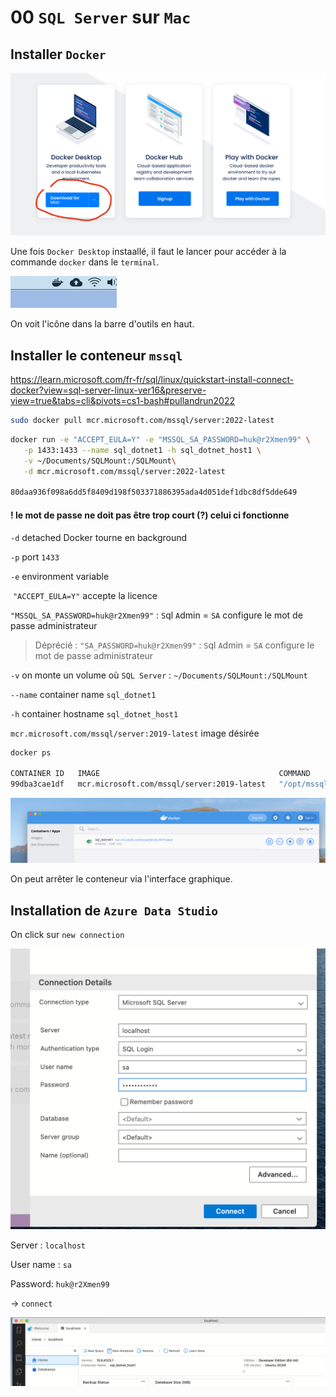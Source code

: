 #  00 `SQL Server` sur `Mac`

 ## Installer `Docker`

<img src="assets/docker-for-mac.png" alt="docker-for-mac" style="zoom:50%;" />

Une fois `Docker Desktop` instaallé, il faut le lancer pour accéder à la commande `docker` dans le `terminal`.

<img src="assets/docker-run.png" alt="docker-run" style="zoom:50%;" />

On voit l'icône dans la barre d'outils en haut.



## Installer le conteneur `mssql`

https://learn.microsoft.com/fr-fr/sql/linux/quickstart-install-connect-docker?view=sql-server-linux-ver16&preserve-view=true&tabs=cli&pivots=cs1-bash#pullandrun2022

```bash
sudo docker pull mcr.microsoft.com/mssql/server:2022-latest
```

```bash
docker run -e "ACCEPT_EULA=Y" -e "MSSQL_SA_PASSWORD=huk@r2Xmen99" \
   -p 1433:1433 --name sql_dotnet1 -h sql_dotnet_host1 \
   -v ~/Documents/SQLMount:/SQLMount\
   -d mcr.microsoft.com/mssql/server:2022-latest
   
80daa936f098a6dd5f8409d198f503371886395ada4d051def1dbc8df5dde649
```

#### ! le mot de passe ne doit pas être trop court (?) celui ci fonctionne

`-d` detached Docker tourne en background

`-p` port `1433`

`-e` environment variable

​	 `"ACCEPT_EULA=Y"` accepte la licence

`"MSSQL_SA_PASSWORD=huk@r2Xmen99"` : `S`ql `A`dmin = `SA` configure le mot de passe administrateur

> Déprécié :	`"SA_PASSWORD=huk@r2Xmen99"` : `S`ql `A`dmin = `SA` configure le mot de passe administrateur

`-v` on monte un volume où `SQL Server` : `~/Documents/SQLMount:/SQLMount` 

`--name` container name `sql_dotnet1`

`-h` container hostname `sql_dotnet_host1`

`mcr.microsoft.com/mssql/server:2019-latest` image désirée

```bash
docker ps

CONTAINER ID   IMAGE                                        COMMAND                  CREATED              STATUS          PORTS                    NAMES
99dba3cae1df   mcr.microsoft.com/mssql/server:2019-latest   "/opt/mssql/bin/perm…"   About a minute ago   Up 58 seconds   0.0.0.0:1433->1433/tcp   sql_dotnet1
```

<img src="assets/docker-desktop-control.png" alt="docker-desktop-control" style="zoom:50%;" />

On peut arrêter le conteneur via l'interface graphique.

## Installation de `Azure Data Studio`

On click sur `new connection`

<img src="assets/connection-azure-data-studio.png" alt="connection-azure-data-studio" style="zoom:50%;" />

Server : `localhost`

User name : `sa`

Password: `huk@r2Xmen99`

-> `connect`

<img src="assets/ubuntu-sql-server-docker-container.png" alt="ubuntu-sql-server-docker-container" style="zoom:50%;" />


